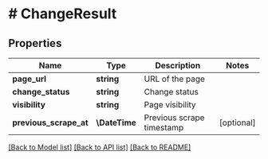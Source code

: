 # # ChangeResult

## Properties

Name | Type | Description | Notes
------------ | ------------- | ------------- | -------------
**page_url** | **string** | URL of the page |
**change_status** | **string** | Change status |
**visibility** | **string** | Page visibility |
**previous_scrape_at** | **\DateTime** | Previous scrape timestamp | [optional]

[[Back to Model list]](../../README.md#models) [[Back to API list]](../../README.md#endpoints) [[Back to README]](../../README.md)
